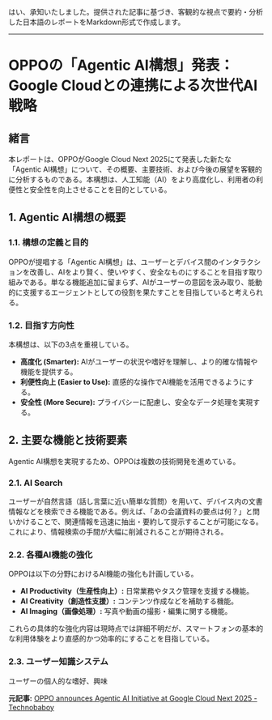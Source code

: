 はい、承知いたしました。提供された記事に基づき、客観的な視点で要約・分析した日本語のレポートをMarkdown形式で作成します。

---

# OPPOの「Agentic AI構想」発表：Google Cloudとの連携による次世代AI戦略

## 緒言

本レポートは、OPPOがGoogle Cloud Next 2025にて発表した新たな「Agentic AI構想」について、その概要、主要技術、および今後の展望を客観的に分析するものである。本構想は、人工知能（AI）をより高度化し、利用者の利便性と安全性を向上させることを目的としている。

## 1. Agentic AI構想の概要

### 1.1. 構想の定義と目的

OPPOが提唱する「Agentic AI構想」は、ユーザーとデバイス間のインタラクションを改善し、AIをより賢く、使いやすく、安全なものにすることを目指す取り組みである。単なる機能追加に留まらず、AIがユーザーの意図を汲み取り、能動的に支援するエージェントとしての役割を果たすことを目指していると考えられる。

### 1.2. 目指す方向性

本構想は、以下の3点を重視している。

* **高度化 (Smarter):** AIがユーザーの状況や嗜好を理解し、より的確な情報や機能を提供する。
* **利便性向上 (Easier to Use):** 直感的な操作でAI機能を活用できるようにする。
* **安全性 (More Secure):** プライバシーに配慮し、安全なデータ処理を実現する。

## 2. 主要な機能と技術要素

Agentic AI構想を実現するため、OPPOは複数の技術開発を進めている。

### 2.1. AI Search

ユーザーが自然言語（話し言葉に近い簡単な質問）を用いて、デバイス内の文書情報などを検索できる機能である。例えば、「あの会議資料の要点は何？」と問いかけることで、関連情報を迅速に抽出・要約して提示することが可能になる。これにより、情報検索の手間が大幅に削減されることが期待される。

### 2.2. 各種AI機能の強化

OPPOは以下の分野におけるAI機能の強化も計画している。

* **AI Productivity（生産性向上）:** 日常業務やタスク管理を支援する機能。
* **AI Creativity（創造性支援）:** コンテンツ作成などを補助する機能。
* **AI Imaging（画像処理）:** 写真や動画の撮影・編集に関する機能。

これらの具体的な強化内容は現時点では詳細不明だが、スマートフォンの基本的な利用体験をより直感的かつ効率的にすることを目指している。

### 2.3. ユーザー知識システム

ユーザーの個人的な嗜好、興味

**元記事:** [OPPO announces Agentic AI Initiative at Google Cloud Next 2025 - Technobaboy](https://www.technobaboy.com/2025/04/15/oppo-announces-agentic-ai-initiative-at-google-cloud-next-2025/)